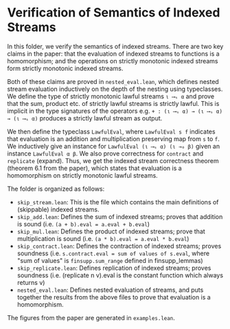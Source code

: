 # Verification of Semantics of Indexed Streams

In this folder, we verify the semantics of indexed streams. There are two key claims in the paper: that the evaluation of indexed streams to functions is a homomorphism; and the operations on strictly monotonic indexed streams form strictly monotonic indexed streams.

Both of these claims are proved in `nested_eval.lean`, which defines nested stream evaluation inductively on the depth of the nesting using typeclasses. We define the type of strictly monotonic lawful streams `ι ⟶ₛ α` and prove that the sum, product etc. of strictly lawful streams is strictly lawful. This is implicit in the type signatures of the operators e.g. `+ : (ι ⟶ₛ α) → (ι ⟶ₛ α) → (ι ⟶ₛ α)` produces a strictly lawful stream as output.

We then define the typeclass `LawfulEval`, where `LawfulEval s f` indicates that evaluation is an addition and multiplication preserving map from `s` to `f`. We inductively give an instance for `LawfulEval (ι ⟶ₛ α) (ι →₀ β)` given an instance `LawfulEval α β`. We also prove correctness for `contract` and `replicate` (expand). Thus, we get the indexed stream correctness theorem (theorem 6.1 from the paper), which states that evaluation is a homomorphism on strictly monotonic lawful streams.


The folder is organized as follows:

 - `skip_stream.lean`: This is the file which contains the main definitions of (skippable) indexed streams.
 - `skip_add.lean`: Defines the sum of indexed streams; proves that addition is sound (i.e. `(a + b).eval = a.eval + b.eval`)
 - `skip_mul.lean`: Defines the product of indexed streams; prove that multiplication is sound (i.e. `(a * b).eval = a.eval * b.eval`)
 - `skip_contract.lean`: Defines the contraction of indexed streams; proves soundness (i.e. `s.contract.eval = sum of values of s.eval`, where "sum of values" is `finsupp.sum_range` defined in finsupp_lemmas)
 - `skip_replicate.lean`: Defines replication of indexed streams; proves soundness (i.e. (replicate n v).eval is the constant function which always returns v)
 - `nested_eval.lean`: Defines nested evaluation of streams, and puts together the results from the above files to prove that evaluation is a homomorphism.

The figures from the paper are generated in `examples.lean`.
